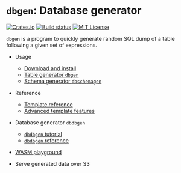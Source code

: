`dbgen`: Database generator
===========================

[![Crates.io](https://img.shields.io/crates/v/dbgen.svg)](https://crates.io/crates/dbgen)
[![Build status](https://github.com/kennytm/dbgen/workflows/Rust/badge.svg)](https://github.com/kennytm/dbgen/actions?query=workflow%3ARust)
[![MIT License](https://img.shields.io/badge/license-MIT-blue.svg)](./LICENSE.txt)

`dbgen` is a program to quickly generate random SQL dump of a table following a given set of
expressions.

* Usage
    * [Download and install](Download.md)
    * [Table generator `dbgen`](CLI.md)
    * [Schema generator `dbschemagen`](SchemaGen.md)

* Reference
    * [Template reference](Template.md)
    * [Advanced template features](TemplateAdvanced.md)

* Database generator `dbdbgen`
    * [`dbdbgen` tutorial](DbdbgenTutorial.md)
    * [`dbdbgen` reference](Dbdbgen.md)

* [WASM playground](https://kennytm.github.io/dbgen/)

* Serve generated data over S3
